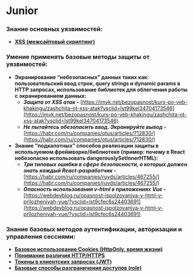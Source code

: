# Junior

### Знание основных уязвимостей:

- [**XSS (межсайтовый скриптинг)**](https://wiki.rookee.ru/cross-site-scripting/?ysclid=lst9885q0493477580)

### Умение применять базовые методы защиты от уязвимостей:

- **Экранирование “небезопасных” данных таких как: пользовательский ввод строк, query strings и dynamic params в HTTP запросах, использование библиотек для облегчения работы с экранированием данных:**
    - ***Защита от XSS атак -*** [https://imvk.net/bezopasnost/kurs-po-veb-khakingu/zashchita-ot-xss-atak?ysclid=lst99kel34704173546](https://imvk.net/bezopasnost/kurs-po-veb-khakingu/zashchita-ot-xss-atak?ysclid=lst99kel34704173546)
    - ***Не пытайтесь обезопасить ввод. Экранируйте вывод -*** [https://habr.com/ru/companies/otus/articles/712830/](https://habr.com/ru/companies/otus/articles/712830/)
- **Знание “подкапотных” способов реализации защиты в используемом фреймворке/библиотеке (пример: почему в React небезопасно использовать dangerouslySetInnerHTML):**
    - ***Три типовых ошибки в сфере безопасности, о которых должен знать каждый React-разработчик -*** [https://habr.com/ru/companies/ruvds/articles/467255/](https://habr.com/ru/companies/ruvds/articles/467255/)
    - ***Опасность использования v-html в приложениях Vue -*** [https://webdevblog.ru/opasnost-ispolzovaniya-v-html-v-prilozheniyah-vue/?ysclid=lst9cfec6s24403691](https://webdevblog.ru/opasnost-ispolzovaniya-v-html-v-prilozheniyah-vue/?ysclid=lst9cfec6s24403691)

### Знание базовых методов аутентификации, авторизации и управления сессиями:

- [**Базовое использование Cookies (HttpOnly, время жизни)**](https://developer.mozilla.org/ru/docs/Web/HTTP/Cookies)
- [**Понимание различия HTTP/HTTPS**](https://selectel.ru/blog/http-https/)
- [**Токены в клиентских запросах (JWT)**](https://habr.com/ru/articles/533868/)
- [**Базовые способы разграничения доступов (role)**](https://ru.wikipedia.org/wiki/%D0%A3%D0%BF%D1%80%D0%B0%D0%B2%D0%BB%D0%B5%D0%BD%D0%B8%D0%B5_%D0%B4%D0%BE%D1%81%D1%82%D1%83%D0%BF%D0%BE%D0%BC_%D0%BD%D0%B0_%D0%BE%D1%81%D0%BD%D0%BE%D0%B2%D0%B5_%D1%80%D0%BE%D0%BB%D0%B5%D0%B9)